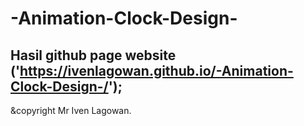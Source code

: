 # -Animation-Clock-Design-

## Hasil github page website ('https://ivenlagowan.github.io/-Animation-Clock-Design-/');

&copyright Mr Iven Lagowan.